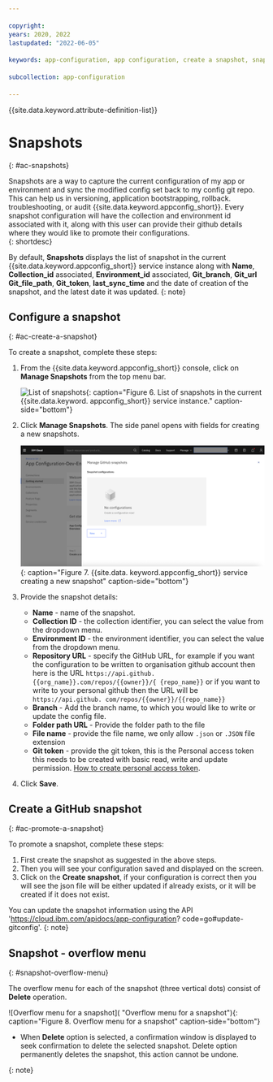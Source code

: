 ```yaml
---

copyright:
years: 2020, 2022
lastupdated: "2022-06-05"

keywords: app-configuration, app configuration, create a snapshot, snapshots, git configuration, gitops, git config

subcollection: app-configuration

---
```


{{site.data.keyword.attribute-definition-list}}

# Snapshots
{: #ac-snapshots}

Snapshots are a way to capture the current configuration of my app or environment and sync the modified config set 
back to my config git repo. This can help us in versioning, application bootstrapping, rollback. troubleshooting, or  audit {{site.data.keyword.appconfig_short}}.
Every snapshot configuration will have the collection and environment id associated with it, along with this user 
can provide their github details where they would like to promote their configurations.  
{: shortdesc}


By default, **Snapshots** displays the list of snapshot in the current {{site.data.keyword.appconfig_short}} service 
instance along with **Name**, **Collection_id** associated, **Environment_id** associated, **Git_branch**, **Git_url** 
**Git_file_path**, **Git_token**, **last_sync_time** and the date of creation of 
the snapshot, and the latest date it was updated.
{: note}

## Configure a snapshot
{: #ac-create-a-snapshot}

To create a snapshot, complete these steps:

1. From the {{site.data.keyword.appconfig_short}} console, click on **Manage Snapshots** from the top menu bar.

   ![List of snapshots](images/ac-list-snapshots.png "List of snapshots in the current {{site.data.keyword.
   appconfig_short}} service instance"){: caption="Figure 6. List of snapshots in the current {{site.data.keyword.
   appconfig_short}} service instance." caption-side="bottom"}

1. Click **Manage Snapshots**. The side panel opens with fields for creating a new snapshots.

   ![Configure a snapshot](images/ac-configure-snapshots.png "Configure a snapshot"){: caption="Figure 7. {{site.data.
   keyword.appconfig_short}} service creating a new snapshot" caption-side="bottom"}

1. Provide the snapshot details:
    - **Name** - name of the snapshot.
    - **Collection ID** - the collection identifier, you can select the value from the dropdown menu.
    - **Environment ID** - the environment identifier, you can select the value from the dropdown menu.   
    - **Repository URL** - specify the GitHub URL, for example if you want the configuration to be written to 
    organisation github account then here is the URL `https://api.github.{{org_name}}.com/repos/{{owner}}/{
    {repo_name}}` or if you want to write to your personal github then the URL will be `https://api.github.
    com/repos/{{owner}}/{{repo_name}}` 
    - **Branch** - Add the branch name, to which you would like to write or update the config file.
    - **Folder path URL** - Provide the folder path to the file
    - **File name** - provide the file name, we only allow `.json` or `.JSON` file extension
    - **Git token** - provide the git token, this is the Personal access token this needs to be created with basic 
    read, write and update permission.
    [How to create personal access token](https://docs.github.com/en/authentication/keeping-your-account-and-data-secure/creating-a-personal-access-token).
1. Click **Save**.


## Create a GitHub snapshot
{: #ac-promote-a-snapshot}

To promote a snapshot, complete these steps:

1. First create the snapshot as suggested in the above steps.
2. Then you will see your configuration saved and displayed on the screen.
3. Click on the **Create snapshot**, if your configuration is correct then you will see the json file will be either
   updated if already exists, or it will be created if it does not exist.

You can update the snapshot information using the API 'https://cloud.ibm.com/apidocs/app-configuration?
code=go#update-gitconfig'.
{: note}

## Snapshot - overflow menu
{: #snapshot-overflow-menu}

The overflow menu for each of the snapshot (three vertical dots) consist of **Delete** operation.

![Overflow menu for a snapshot]( "Overflow menu for a snapshot"){: 
caption="Figure 8. Overflow menu for a snapshot" caption-side="bottom"}

* When **Delete** option is selected, a confirmation window is displayed to seek confirmation to delete the selected 
snapshot. Delete option permanently deletes the snapshot, this action cannot be undone.

{: note}


